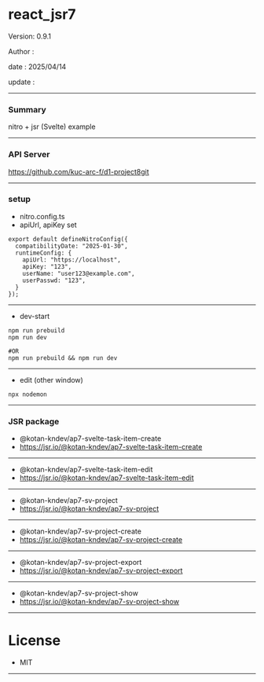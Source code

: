 # react_jsr7

 Version: 0.9.1

 Author  : 

 date    : 2025/04/14

 update  :

***
### Summary

nitro + jsr (Svelte) example

***
### API Server

https://github.com/kuc-arc-f/d1-project8git

***
### setup
* nitro.config.ts
* apiUrl, apiKey set
```
export default defineNitroConfig({
  compatibilityDate: "2025-01-30",
  runtimeConfig: {
    apiUrl: "https://localhost",
    apiKey: "123",
    userName: "user123@example.com",
    userPasswd: "123",
  }
});
```

***
* dev-start

```
npm run prebuild
npm run dev

#OR
npm run prebuild && npm run dev
```

***
* edit (other window)
```
npx nodemon
```

***
### JSR package

* @kotan-kndev/ap7-svelte-task-item-create
* https://jsr.io/@kotan-kndev/ap7-svelte-task-item-create

***
* @kotan-kndev/ap7-svelte-task-item-edit
* https://jsr.io/@kotan-kndev/ap7-svelte-task-item-edit
***
* @kotan-kndev/ap7-sv-project
* https://jsr.io/@kotan-kndev/ap7-sv-project

***
* @kotan-kndev/ap7-sv-project-create
* https://jsr.io/@kotan-kndev/ap7-sv-project-create

***
* @kotan-kndev/ap7-sv-project-export
* https://jsr.io/@kotan-kndev/ap7-sv-project-export

***
* @kotan-kndev/ap7-sv-project-show
* https://jsr.io/@kotan-kndev/ap7-sv-project-show

***
# License

* MIT

***
